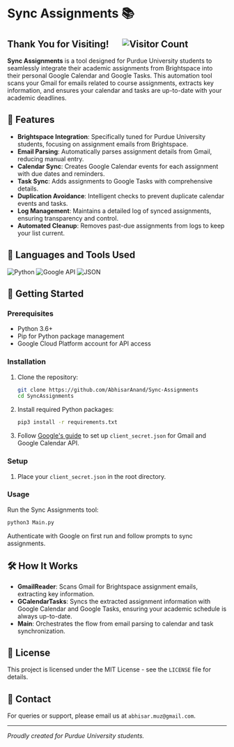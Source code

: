 # Sync Assignments 📚

## Thank You for Visiting! &emsp; ![Visitor Count](https://visitor-badge.laobi.icu/badge?page_id=abhisaranand.SyncAssignments)

**Sync Assignments** is a tool designed for Purdue University students to seamlessly integrate their academic assignments from Brightspace into their personal Google Calendar and Google Tasks. This automation tool scans your Gmail for emails related to course assignments, extracts key information, and ensures your calendar and tasks are up-to-date with your academic deadlines.

## 🌟 Features

- **Brightspace Integration**: Specifically tuned for Purdue University students, focusing on assignment emails from Brightspace.
- **Email Parsing**: Automatically parses assignment details from Gmail, reducing manual entry.
- **Calendar Sync**: Creates Google Calendar events for each assignment with due dates and reminders.
- **Task Sync**: Adds assignments to Google Tasks with comprehensive details.
- **Duplication Avoidance**: Intelligent checks to prevent duplicate calendar events and tasks.
- **Log Management**: Maintains a detailed log of synced assignments, ensuring transparency and control.
- **Automated Cleanup**: Removes past-due assignments from logs to keep your list current.

## 🔧 Languages and Tools Used

![Python](https://img.shields.io/badge/Python-3776AB?style=for-the-badge&logo=python&logoColor=white)
![Google API](https://img.shields.io/badge/Google%20API-4285F4?style=for-the-badge&logo=google&logoColor=white)
![JSON](https://img.shields.io/badge/JSON-000000?style=for-the-badge&logo=json&logoColor=white)

## 🚀 Getting Started

### Prerequisites

- Python 3.6+
- Pip for Python package management
- Google Cloud Platform account for API access

### Installation

1. Clone the repository:
    ```bash
    git clone https://github.com/AbhisarAnand/Sync-Assignments
    cd SyncAssignments
    ```

2. Install required Python packages:
    ```bash
    pip3 install -r requirements.txt
    ```

3. Follow [Google's guide](https://developers.google.com/workspace/guides/create-credentials) to set up `client_secret.json` for Gmail and Google Calendar API.

### Setup

1. Place your `client_secret.json` in the root directory.

### Usage

Run the Sync Assignments tool:
```bash
python3 Main.py
```
Authenticate with Google on first run and follow prompts to sync assignments.

## 🛠️ How It Works

- **GmailReader**: Scans Gmail for Brightspace assignment emails, extracting key information.
- **GCalendarTasks**: Syncs the extracted assignment information with Google Calendar and Google Tasks, ensuring your academic schedule is always up-to-date.
- **Main**: Orchestrates the flow from email parsing to calendar and task synchronization.

## 📄 License

This project is licensed under the MIT License - see the `LICENSE` file for details.

## 📧 Contact

For queries or support, please email us at `abhisar.muz@gmail.com`.

---

*Proudly created for Purdue University students.*
